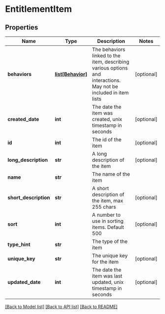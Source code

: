 # EntitlementItem

## Properties
Name | Type | Description | Notes
------------ | ------------- | ------------- | -------------
**behaviors** | [**list[Behavior]**](Behavior.md) | The behaviors linked to the item, describing various options and interactions. May not be included in item lists | [optional] 
**created_date** | **int** | The date the item was created, unix timestamp in seconds | [optional] 
**id** | **int** | The id of the item | [optional] 
**long_description** | **str** | A long description of the item | [optional] 
**name** | **str** | The name of the item | 
**short_description** | **str** | A short description of the item, max 255 chars | [optional] 
**sort** | **int** | A number to use in sorting items.  Default 500 | [optional] 
**type_hint** | **str** | The type of the item | 
**unique_key** | **str** | The unique key for the item | [optional] 
**updated_date** | **int** | The date the item was last updated, unix timestamp in seconds | [optional] 

[[Back to Model list]](../README.md#documentation-for-models) [[Back to API list]](../README.md#documentation-for-api-endpoints) [[Back to README]](../README.md)


